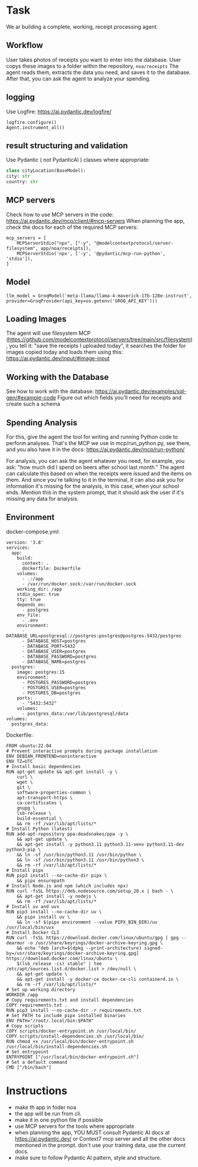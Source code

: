 # Task

We ar building a complete, working, receipt processing agent.

## Workflow

User takes photos of receipts you want to enter into the database.
User copys these images to a folder within the repository, `noa/receipts`
The agent reads them, extracts the data you need, and saves it to the database.
After that, you can ask the agent to analyze your spending.

## logging
Use Logfire:
https://ai.pydantic.dev/logfire/
  ```
  logfire.configure()
  Agent.instrument_all()
  ```
## result structuring and validation
Use Pydantic ( not PydanticAI ) classes where appropriate:
```python
class cityLocation(BaseModel):
city: str
country: str
```

## MCP servers
Check how to use MCP servers in the code: https://ai.pydantic.dev/mcp/client/#mcp-servers
When planning the app, check the docs for each of the required MCP servers:
```
mcp_servers = [
    MCPServerStdio("npx", ["-y", "@modelcontextprotocol/server-filesystem", app/noa/receipts]),
    MCPServerStdio('npx', ['-y', '@pydantic/mcp-run-python', 'stdio']),
]
```

## Model
```
llm_model = GroqModel('meta-llama/llama-4-maverick-17b-128e-instruct', provider=GroqProvider(api_key=os.getenv('GROQ_API_KEY')))
```

## Loading Images
The agent will use filesystem MCP (https://github.com/modelcontextprotocol/servers/tree/main/src/filesystem), you tell it: "save the receipts I uploaded today", it searches the folder for images copied today and loads them using this: https://ai.pydantic.dev/input/#image-input

## Working with the Database
See how to work with the database:
https://ai.pydantic.dev/examples/sql-gen/#example-code
Figure out which fields you'll need for receipts and create such a schema

## Spending Analysis
For this, give the agent the tool for writing and running Python code to perform analyses. That's the MCP we use in mcp/run_python.py, see there, and you also have it in the docs: https://ai.pydantic.dev/mcp/run-python/

For analysis, you can ask the agent whatever you need, for example, you ask: "how much did I spend on beers after school last month." The agent can calculate this based on when the receipts were issued and the items on them. And since you're talking to it in the terminal, it can also ask you for information it's missing for the analysis, in this case, when your school ends. Mention this in the system prompt, that it should ask the user if it's missing any data for analysis.

## Environment

docker-compose.yml:

```
version: '3.8'
services:
  app:
    build:
      context: .
      dockerfile: Dockerfile
    volumes:
      - .:/app
      - /var/run/docker.sock:/var/run/docker.sock
    working_dir: /app
    stdin_open: true
    tty: true
    depends_on:
      - postgres
    env_file:
      - .env
    environment:
      - DATABASE_URL=postgresql://postgres:postgres@postgres:5432/postgres
      - DATABASE_HOST=postgres
      - DATABASE_PORT=5432
      - DATABASE_USER=postgres
      - DATABASE_PASSWORD=postgres
      - DATABASE_NAME=postgres
  postgres:
    image: postgres:15
    environment:
      - POSTGRES_PASSWORD=postgres
      - POSTGRES_USER=postgres
      - POSTGRES_DB=postgres
    ports:
      - "5432:5432"
    volumes:
      - postgres_data:/var/lib/postgresql/data
volumes:
  postgres_data:
```

Dockerfile:
```
FROM ubuntu:22.04
# Prevent interactive prompts during package installation
ENV DEBIAN_FRONTEND=noninteractive
ENV TZ=UTC
# Install basic dependencies
RUN apt-get update && apt-get install -y \
    curl \
    wget \
    git \
    software-properties-common \
    apt-transport-https \
    ca-certificates \
    gnupg \
    lsb-release \
    build-essential \
    && rm -rf /var/lib/apt/lists/*
# Install Python (latest)
RUN add-apt-repository ppa:deadsnakes/ppa -y \
    && apt-get update \
    && apt-get install -y python3.11 python3.11-venv python3.11-dev python3-pip \
    && ln -sf /usr/bin/python3.11 /usr/bin/python \
    && ln -sf /usr/bin/python3.11 /usr/bin/python3 \
    && rm -rf /var/lib/apt/lists/*
# Install pipx
RUN pip3 install --no-cache-dir pipx \
    && pipx ensurepath
# Install Node.js and npm (which includes npx)
RUN curl -fsSL https://deb.nodesource.com/setup_20.x | bash - \
    && apt-get install -y nodejs \
    && rm -rf /var/lib/apt/lists/*
# Install uv and uvx
RUN pip3 install --no-cache-dir uv \
    && pipx install uv \
    && ln -sf $(pipx environment --value PIPX_BIN_DIR)/uv /usr/local/bin/uvx
# Install Docker CLI
RUN curl -fsSL https://download.docker.com/linux/ubuntu/gpg | gpg --dearmor -o /usr/share/keyrings/docker-archive-keyring.gpg \
    && echo "deb [arch=$(dpkg --print-architecture) signed-by=/usr/share/keyrings/docker-archive-keyring.gpg] https://download.docker.com/linux/ubuntu \
    $(lsb_release -cs) stable" | tee /etc/apt/sources.list.d/docker.list > /dev/null \
    && apt-get update \
    && apt-get install -y docker-ce docker-ce-cli containerd.io \
    && rm -rf /var/lib/apt/lists/*
# Set up working directory
WORKDIR /app
# Copy requirements.txt and install dependencies
COPY requirements.txt .
RUN pip3 install --no-cache-dir -r requirements.txt
# Set PATH to include pipx installed binaries
ENV PATH="/root/.local/bin:$PATH"
# Copy scripts
COPY scripts/docker-entrypoint.sh /usr/local/bin/
COPY scripts/install-dependencies.sh /usr/local/bin/
RUN chmod +x /usr/local/bin/docker-entrypoint.sh /usr/local/bin/install-dependencies.sh
# Set entrypoint
ENTRYPOINT ["/usr/local/bin/docker-entrypoint.sh"]
# Set a default command
CMD ["/bin/bash"]
```

# Instructions
- make th app in foder noa
- the app will be run from cli.
- make it in one python file if possible
- use MCP servers for the tools where appropriate
- when planning the app, YOU MUST consult Pydantic AI docs at https://ai.pydantic.dev/ or Context7 mcp server and all the other docs mentioned in the prompt. don't use your training data, use the current docs. 
- make sure to follow Pydantic AI pattern, style and structure.